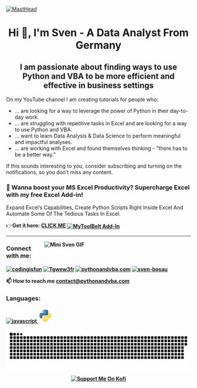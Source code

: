 [![MastHead](https://raw.githubusercontent.com/sven-bo/sven-bo/master/codingisfun_banner.png)](https://youtube.com/c/codingisfun)

<h1 align="center">Hi 👋, I'm Sven - A Data Analyst From Germany</h1>

<h2 align="center">I am passionate about finding ways to use Python and VBA to be more efficient and effective in business settings</h3>

On my YouTube channel I am creating tutorials for people who:
-	… are looking for a way to leverage the power of Python in their day-to-day work.
-	… are struggling with repetitive tasks in Excel and are looking for a way to use Python and VBA.
-	… want to learn Data Analysis & Data Science to perform meaningful and impactful analyses.
-	… are working with Excel and found themselves thinking - "there has to be a better way."

If this sounds interesting to you, consider subscribing and turning on the notifications, so you don’t miss any content.


<h3 align="left">🚀 Wanna boost your MS Excel Productivity? Supercharge Excel with my free Excel Add-in!</h3>
Expand Excel’s Capabilities, Create Python Scripts Right Inside Excel And Automate Some Of The Tedious Tasks In Excel.
<p align="left">👉<strong>Get it here:<strong>
<a href="https://www.pythonandvba.com/mytoolbelt" title="Go to https://www.pythonandvba.com/mytoolbelt" target="_blank"><strong>CLICK ME</strong></a>
<a href="https://www.pythonandvba.com/mytoolbelt" target="_blank"><img align="center" src="https://github.com/Sven-Bo/Sven-Bo/blob/master/mytoolbelt.png?raw=true" alt="MyToolBelt Add-In"/></a>
</p>

<hr class="solid">

<picture>
  <source media="(prefers-color-scheme: dark)" srcset="https://raw.githubusercontent.com/sven-bo/sven-bo/master/mini-sven-darkmode.gif">
  <source media="(prefers-color-scheme: light)" srcset="https://raw.githubusercontent.com/sven-bo/sven-bo/master/mini-sven.gif">
  <img align="right" alt="Mini Sven GIF" width="400" src="https://raw.githubusercontent.com/sven-bo/sven-bo/master/mini-sven.gif">
</picture>

<h3 align="left">Connect with me:</h3>
<p align="left">
<a href="https://www.youtube.com/c/codingisfun" target="_blank"><img align="center" src="https://raw.githubusercontent.com/rahuldkjain/github-profile-readme-generator/master/src/images/icons/Social/youtube.svg" alt="codingisfun" height="30" width="40" /></a>
<a href="https://discord.gg/Tgwew3fr" target="_blank"><img align="center" src="https://raw.githubusercontent.com/rahuldkjain/github-profile-readme-generator/master/src/images/icons/Social/discord.svg" alt="Tgwew3fr" height="30" width="40" /></a>
<a href="https://pythonandvba.com" target="_blank"><img align="center" src="https://raw.githubusercontent.com/sven-bo/sven-bo/master/website.svg" alt="pythonandvba.com" height="30" width="40" /></a>
<a href="https://linkedin.com/in/sven-bosau" target="_blank"><img align="center" src="https://raw.githubusercontent.com/rahuldkjain/github-profile-readme-generator/master/src/images/icons/Social/linked-in-alt.svg" alt="sven-bosau" height="30" width="40" /></a>
</p>

📫 How to reach me **contact@pythonandvba.com**

<h3 align="left">Languages:</h3>
<p align="left"> <a href="https://docs.microsoft.com/en-us/office/vba/api/overview/" target="_blank"> <img src="https://raw.githubusercontent.com/sven-bo/sven-bo/master/vba.png" alt="javascript" width="40" height="40"/> </a> <a href="https://www.python.org" target="_blank"> <img src="https://raw.githubusercontent.com/devicons/devicon/master/icons/python/python-original.svg" alt="python" width="40" height="40"/> </a> </p>

![Snake animation](https://github.com/Sven-Bo/Sven-Bo/blob/output/github-contribution-grid-snake.svg)

<p align="center">
  <a href="https://ko-fi.com/X7X47Q0EG">
    <picture>
      <source media="(prefers-color-scheme: dark)" srcset="https://storage.ko-fi.com/cdn/brandasset/kofi_bg_tag_dark.png">
      <source media="(prefers-color-scheme: light)" srcset="https://storage.ko-fi.com/cdn/brandasset/kofi_s_tag_white.png">
      <img alt="Support Me On Kofi" width="150" src="https://storage.ko-fi.com/cdn/brandasset/kofi_s_tag_white.png">
    </picture>
  </a>
</p>

